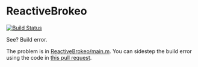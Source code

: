 # ReactiveBrokeo

[![Build Status](https://travis-ci.org/modocache/ReactiveBrokeo.svg)](https://travis-ci.org/modocache/ReactiveBrokeo)

See? Build error.

The problem is in [ReactiveBrokeo/main.m](https://github.com/modocache/ReactiveBrokeo/blob/7b20e8f7960a11ee3f6f2f69e20787e23d30d6ba/ReactiveBrokeo/main.m#L13). You can sidestep the build error using the code in [this pull request](https://github.com/modocache/ReactiveBrokeo/pull/1).

